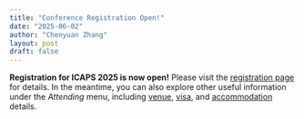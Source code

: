 ```yaml
---
title: "Conference Registration Open!"
date: "2025-06-02"
author: "Chenyuan Zhang"
layout: post
draft: false
---
```


**Registration for ICAPS 2025 is now open!** Please visit the [registration page](/attending/registration) for details. In the meantime, you can also explore other useful information under the *Attending* menu, including [venue](/attending/venue), [visa](/attending/visa), and [accommodation](/attending/accommodation) details.

